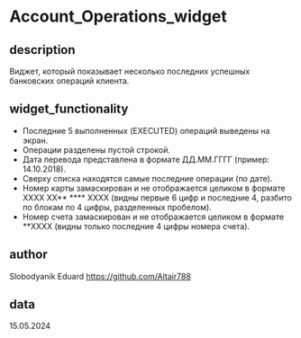 # Account_Operations_widget

## description

Виджет, который показывает несколько последних успешных банковских операций клиента.


## widget_functionality

- Последние 5 выполненных (EXECUTED) операций выведены на экран.
- Операции разделены пустой строкой.
- Дата перевода представлена в формате ДД.ММ.ГГГГ (пример: 14.10.2018).
- Сверху списка находятся самые последние операции (по дате).
- Номер карты замаскирован и не отображается целиком в формате  XXXX XX** **** XXXX (видны первые 6 цифр и последние 4, разбито по блокам по 4 цифры, разделенных пробелом).
- Номер счета замаскирован и не отображается целиком в формате  **XXXX 
(видны только последние 4 цифры номера счета).

## author

Slobodyanik Eduard  https://github.com/Altair788

## data

15.05.2024
